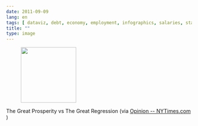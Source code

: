 ```yaml
---
date: 2011-09-09
lang: en
tags: [ dataviz, debt, economy, employment, infographics, salaries, statistics, usa ]
title: ""
type: image
---
```


<figure>
<a
href="https://hugo.ferreira.cc/the-great-prosperity-vs-the-great-regression-via/attachment/982/"
rel="attachment"><img
src="https://hugo.ferreira.cc/wp-content/uploads/2011/09/tumblr_lr9h9cygTT1qz82meo1_1280-150x150.jpg"
width="150" height="150" /></a></figure>

The Great Prosperity vs The Great Regression (via [Opinion
-- NYTimes.com](https://www.nytimes.com/imagepages/2011/09/04/opinion/04reich-graphic.html)
)

